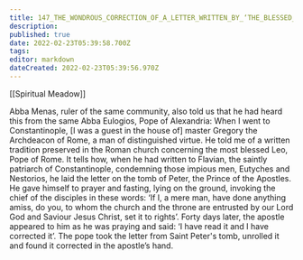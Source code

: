 ```yaml
---
title: 147_THE_WONDROUS_CORRECTION_OF_A_LETTER_WRITTEN_BY_‘THE_BLESSED_ROMAN_PONTIFF_TO_FLAVIAN
description: 
published: true
date: 2022-02-23T05:39:58.700Z
tags: 
editor: markdown
dateCreated: 2022-02-23T05:39:56.970Z
---
```


[[Spiritual Meadow]]
 
Abba Menas, ruler of the same community, also told us that he had heard this from the same Abba Eulogios, Pope of Alexandria: When I went to Constantinople, [I was a guest in the house of] master Gregory the Archdeacon of Rome, a man of distinguished virtue. He told me of a written tradition preserved in the Roman church concerning the most blessed Leo, Pope of Rome. It tells how, when he had written to Flavian, the saintly patriarch of Constantinople, condemning those impious men, Eutyches and Nestorios, he laid the letter on the tomb of Peter, the Prince of the Apostles. He gave himself to prayer and fasting, lying on the ground, invoking the chief of the disciples in these words: ‘If I, a mere man, have done anything amiss, do you, to whom the church and the throne are entrusted by our Lord God and Saviour Jesus Christ, set it to rights’. Forty days later, the apostle appeared to him as he was praying and said: ‘I have read it and I have corrected it’. The pope took the letter from Saint Peter's tomb, unrolled it and found it corrected in the apostle’s hand.
